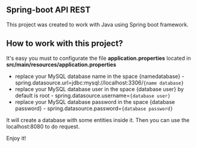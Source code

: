 ## Spring-boot API REST

This project was created to work with Java using Spring boot framework.

## How to work with this project?

It's easy you must to configurate the file **application.properties** located in **src/main/resources/application.properties**

- replace your MySQL database name in the space {namedatabase} - spring.datasource.url=jdbc:mysql://localhost:3306/`{name database}`
- replace your MySQL database user in the space {database user} by default is root - spring.datasource.username=`{database user}`
- replace your MySQL database password in the space {database password} - spring.datasource.password=`{database password}`

It will create a database with some entities inside it. Then you can use the localhost:8080 to do request.

Enjoy it!
